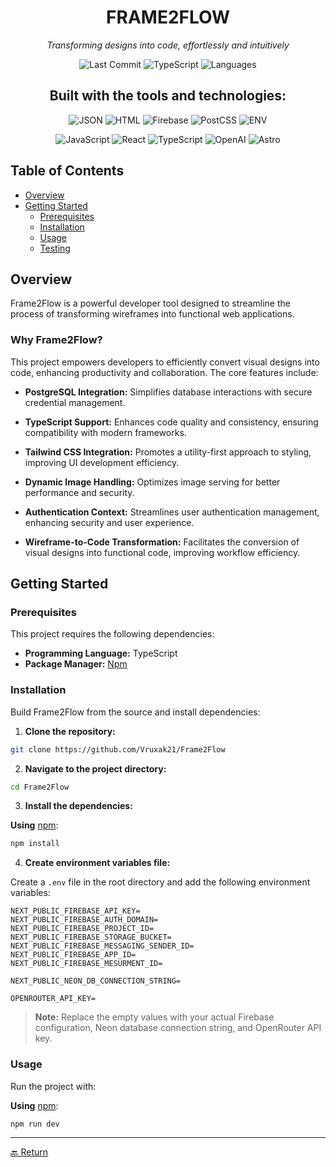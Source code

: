 <div align="center">

# FRAME2FLOW

*Transforming designs into code, effortlessly and intuitively*

![Last Commit](https://img.shields.io/github/last-commit/Vruxak21/Frame2Flow?style=flat-square&color=blue&label=last%20commit)
![TypeScript](https://img.shields.io/github/languages/top/Vruxak21/Frame2Flow?style=flat-square&color=blue&label=typescript)
![Languages](https://img.shields.io/github/languages/count/Vruxak21/Frame2Flow?style=flat-square&color=blue&label=languages)

## Built with the tools and technologies:

![JSON](https://img.shields.io/badge/JSON-000000?style=flat-square&logo=json&logoColor=white)
![HTML](https://img.shields.io/badge/HTML-E34F26?style=flat-square&logo=html5&logoColor=white)
![Firebase](https://img.shields.io/badge/Firebase-FFCA28?style=flat-square&logo=firebase&logoColor=black)
![PostCSS](https://img.shields.io/badge/PostCSS-DD3A0A?style=flat-square&logo=postcss&logoColor=white)
![ENV](https://img.shields.io/badge/ENV-4B4B4D?style=flat-square)

![JavaScript](https://img.shields.io/badge/JavaScript-F7DF1E?style=flat-square&logo=javascript&logoColor=black)
![React](https://img.shields.io/badge/React-61DAFB?style=flat-square&logo=react&logoColor=black)
![TypeScript](https://img.shields.io/badge/TypeScript-3178C6?style=flat-square&logo=typescript&logoColor=white)
![OpenAI](https://img.shields.io/badge/OpenAI-412991?style=flat-square&logo=openai&logoColor=white)
![Astro](https://img.shields.io/badge/Astro-FF5D01?style=flat-square&logo=astro&logoColor=white)

</div>

## Table of Contents

- [Overview](#overview)
- [Getting Started](#getting-started)
  - [Prerequisites](#prerequisites)
  - [Installation](#installation)
  - [Usage](#usage)
  - [Testing](#testing)

## Overview

Frame2Flow is a powerful developer tool designed to streamline the process of transforming wireframes into functional web applications.

### Why Frame2Flow?

This project empowers developers to efficiently convert visual designs into code, enhancing productivity and collaboration. The core features include:

- **PostgreSQL Integration:** Simplifies database interactions with secure credential management.

- **TypeScript Support:** Enhances code quality and consistency, ensuring compatibility with modern frameworks.

- **Tailwind CSS Integration:** Promotes a utility-first approach to styling, improving UI development efficiency.

- **Dynamic Image Handling:** Optimizes image serving for better performance and security.

- **Authentication Context:** Streamlines user authentication management, enhancing security and user experience.

- **Wireframe-to-Code Transformation:** Facilitates the conversion of visual designs into functional code, improving workflow efficiency.

## Getting Started

### Prerequisites

This project requires the following dependencies:

- **Programming Language:** TypeScript
- **Package Manager:** [Npm](https://www.npmjs.com/)

### Installation

Build Frame2Flow from the source and install dependencies:

1. **Clone the repository:**

```bash
git clone https://github.com/Vruxak21/Frame2Flow
```

2. **Navigate to the project directory:**

```bash
cd Frame2Flow
```

3. **Install the dependencies:**

**Using** [npm](https://www.npmjs.com/):

```bash
npm install
```

4. **Create environment variables file:**

Create a `.env` file in the root directory and add the following environment variables:

```env
NEXT_PUBLIC_FIREBASE_API_KEY=
NEXT_PUBLIC_FIREBASE_AUTH_DOMAIN=
NEXT_PUBLIC_FIREBASE_PROJECT_ID=
NEXT_PUBLIC_FIREBASE_STORAGE_BUCKET=
NEXT_PUBLIC_FIREBASE_MESSAGING_SENDER_ID=
NEXT_PUBLIC_FIREBASE_APP_ID=
NEXT_PUBLIC_FIREBASE_MESURMENT_ID=

NEXT_PUBLIC_NEON_DB_CONNECTION_STRING=

OPENROUTER_API_KEY=
```

> **Note:** Replace the empty values with your actual Firebase configuration, Neon database connection string, and OpenRouter API key.

### Usage

Run the project with:

**Using** [npm](https://www.npmjs.com/):

```bash
npm run dev
```

---

[🔙 Return](#table-of-contents)
